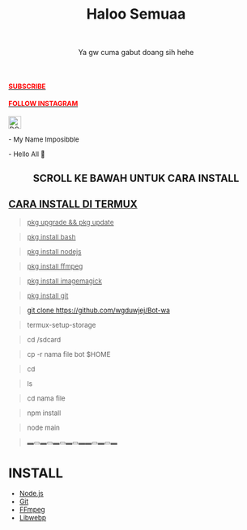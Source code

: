 
  <body>
<h1 align="center">Haloo Semuaa</h1>
<br>
<div align="center">
</p>
Ya gw cuma gabut doang sih hehe
</p>
</div>
<br>
</p>
<div>
<div>
</p>
</p>
<h4><font size="2"><a href="https://youtube.com/channel/UCtfZkYbSn5kyTcpEhHG7yQw"><font color="red">SUBSCRIBE</font>
</h4>
<h4><font size="2"><a href="https://www.instagram.com/im_pos_ible990/"><font color="red">FOLLOW INSTAGRAM</font>
</h4>        
</p>
</p>
<a href="https://saweria.co/imposibbleganz" target="_blank"><img id="wse-buttons-preview" src="https://cdn.trakteer.id/images/embed/trbtn-red-1.png" height="15" style="border:0px;height:25px;" alt="DONASI FOR ME :V"></a>
</p>
</p>
<p align="center">
</p>
- My Name Imposibble
</p>
- Hello All 👋
<br>
</p>
<h2 align="center">SCROLL KE BAWAH UNTUK CARA INSTALL</h2>
<p align="center"><a href="https://github.com/wgduwjej/Bot-wa"></p>
</div>

## CARA INSTALL DI TERMUX

> pkg upgrade && pkg update

> pkg install bash

> pkg install nodejs

> pkg install ffmpeg 

> pkg install imagemagick

> pkg install git

> git clone https://github.com/wgduwjej/Bot-wa

> termux-setup-storage

> cd /sdcard

> cp -r nama file bot $HOME

> cd

> ls

> cd nama file

> npm install

> node main

> ▬▭▬▭▬▭▬▭▬▬▭▬▭▬

# INSTALL
* [Node.js](https://nodejs.org/en/)
* [Git](https://git-scm.com/downloads)
* [FFmpeg](https://github.com/BtbN/FFmpeg-Builds/releases/download/autobuild-2020-12-08-13-03/ffmpeg-n4.3.1-26-gca55240b8c-win64-gpl-4.3.zip)
* [Libwebp](https://developers.google.com/speed/webp/download)

</div>
</body>
